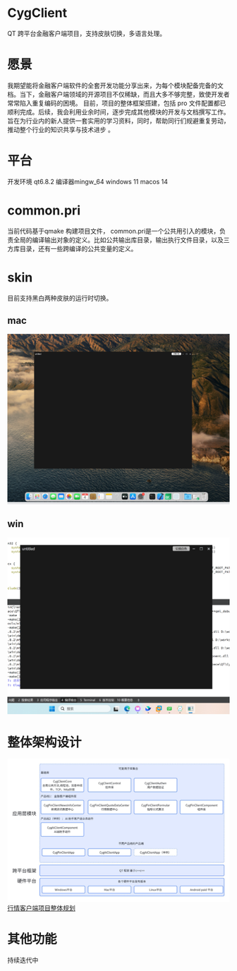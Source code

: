 # CygClient
QT 跨平台金融客户端项目，支持皮肤切换，多语言处理。

# 愿景
我期望能将金融客户端软件的全套开发功能分享出来，为每个模块配备完备的文档。当下，金融客户端领域的开源项目不仅稀缺，而且大多不够完整，致使开发者常常陷入重复编码的困境。
目前，项目的整体框架搭建，包括 pro 文件配置都已顺利完成。后续，我会利用业余时间，逐步完成其他模块的开发与文档撰写工作。旨在为行业内的新人提供一套实用的学习资料，同时，帮助同行们规避重复劳动，推动整个行业的知识共享与技术进步 。

# 平台
开发环境 qt6.8.2  编译器mingw_64
windows 11
macos 14

# common.pri
当前代码基于qmake 构建项目文件， common.pri是一个公共用引入的模块，负责全局的编译输出对象的定义。比如公共输出库目录，输出执行文件目录，以及三方库目录，还有一些跨编译的公共变量的定义。

# skin
目前支持黑白两种皮肤的运行时切换。
## mac
![image](https://github.com/mincheng1987/CygClient/blob/main/CygClient/doc/img/mac_ui.png?raw=true)
## win
![image](https://github.com/mincheng1987/CygClient/blob/main/CygClient/doc/img/win_ui.png.png?raw=true)

# 整体架构设计
![image](https://github.com/mincheng1987/CygClient/blob/main/CygClient/doc/img/%E6%95%B4%E4%BD%93%E6%9E%B6%E6%9E%84%E5%9B%BE.jpg?raw=true)
[行情客户端项目整体规划](https://github.com/mincheng1987/CygClient/tree/main/CygClient/doc/行情客户端项目整体规划.pdf)

# 其他功能
持续迭代中
